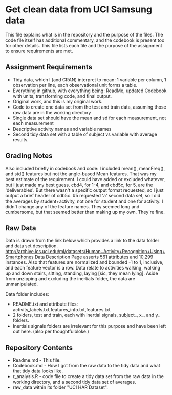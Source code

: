 # Get clean data from UCI Samsung data
This file explains what is in the repository and the purpose of the files.
The code file itself has additional commentary, and the codebook is present too for other details.
This file lists each file and the purpose of the assignment to ensure requirements are met.

## Assignment Requirements
* Tidy data, which I (and CRAN) interpret to mean: 1 variable per column, 1 observation per line, each observational unit forms a table.
* Everything in github, with everything being: ReadMe, updated Codebook with units, transforming code, and final output.
* Original work, and this is my original work.
* Code to create one data set from the test and train data, assuming those raw data are in the working directory
* Single data set should have the mean and sd for each measurement, not each measurement
* Descriptive activity names and variable names
* Second tidy data set with a table of subject vs variable with average results.

## Grading Notes
Also included briefly in codebook and code: I included mean(), meanFreq(), and std() features but not the angle-based Mean features.
That was my best estimate of the requirement. I could have added or excluded whatever, but I just made my best guess.
cbd4, for 1-4, and cbd5c, for 5, are the 'deliverables'. 
But there wasn't a specific output format requested, so I just output a brief header of cdb5c.
#5 requested 'a' second data set, so I did the averages by student+activity, not one for student and one for activity.
I didn't change any of the feature names. They seemed long and cumbersome, but that seemed better than making up my own. They're fine.

## Raw Data
Data is drawn from the link below which provides a link to the data folder and data set description.
http://archive.ics.uci.edu/ml/datasets/Human+Activity+Recognition+Using+Smartphones
Data Description Page asserts 561 attributes and 10,299 instances.
Also that features are normalized and bounded -1 to 1, inclusive, and each feature vector is a row.
Data relate to activities walking, walking up and down stairs, sitting, standing, laying [sic, they mean lying].
Aside from unzipping and excluding the inertials folder, the data are unmanipulated.

Data folder includes:
* README.txt and attribute files: activity_labels.txt,features_info.txt,features.txt
* 2 folders, test and train, each with inertial signals, subject_, x_, and y_ folders.
* Inertials signals folders are irrelevant for this purpose and have been left out here. (also per thoughtfulbloke.)

## Repository Contents
* Readme.md - This file.
* Codebook.md - How I got from the raw data to the tidy data and what that tidy data looks like.
* r_analysis.R - code file to create a tidy data set from the raw data in the working directory, and a second tidy data set of averages.
* raw_data within its folder "UCI HAR Dataset".
